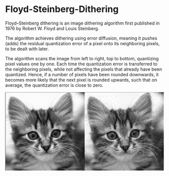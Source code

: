 # Floyd-Steinberg-Dithering

Floyd–Steinberg dithering is an image dithering algorithm first published in 1976 by Robert W. Floyd and Louis Steinberg. 

The algorithm achieves dithering using error diffusion, meaning it pushes (adds) the residual quantization error of a pixel onto its neighboring pixels, to be dealt with later.

The algorithm scans the image from left to right, top to bottom, quantizing pixel values one by one. Each time the quantization error is transferred to the neighboring pixels, while not affecting the pixels that already have been quantized. Hence, if a number of pixels have been rounded downwards, it becomes more likely that the next pixel is rounded upwards, such that on average, the quantization error is close to zero.

![Screenshot](https://github.com/rhitwiksaha/Floyd-Steinberg-Dithering/blob/master/screenshot.png?raw=true)
